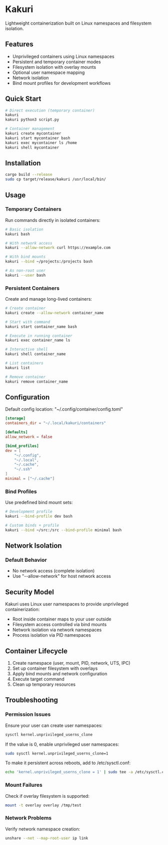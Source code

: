 # Kakuri

Lightweight containerization built on Linux namespaces and filesystem isolation.

## Features

- Unprivileged containers using Linux namespaces
- Persistent and temporary container modes
- Filesystem isolation with overlay mounts
- Optional user namespace mapping
- Network isolation
- Bind mount profiles for development workflows

## Quick Start

```bash
# Direct execution (temporary container)
kakuri
kakuri python3 script.py

# Container management
kakuri create mycontainer
kakuri start mycontainer bash
kakuri exec mycontainer ls /home
kakuri shell mycontainer
```

## Installation

```bash
cargo build --release
sudo cp target/release/kakuri /usr/local/bin/
```

## Usage

### Temporary Containers

Run commands directly in isolated containers:

```bash
# Basic isolation
kakuri bash

# With network access
kakuri --allow-network curl https://example.com

# With bind mounts
kakuri --bind ~/projects:/projects bash

# As non-root user
kakuri --user bash
```

### Persistent Containers

Create and manage long-lived containers:

```bash
# Create container
kakuri create --allow-network container_name

# Start with command
kakuri start container_name bash

# Execute in running container
kakuri exec container_name ls

# Interactive shell
kakuri shell container_name

# List containers
kakuri list

# Remove container
kakuri remove container_name
```

## Configuration

Default config location: "~/.config/container/config.toml"

```toml
[storage]
containers_dir = "~/.local/kakuri/containers"

[defaults]
allow_network = false

[bind_profiles]
dev = [
    "~/.config",
    "~/.local", 
    "~/.cache",
    "~/.ssh"
]
minimal = ["~/.cache"]
```

### Bind Profiles

Use predefined bind mount sets:

```bash
# Development profile
kakuri --bind-profile dev bash

# Custom binds + profile
kakuri --bind ~/src:/src --bind-profile minimal bash
```

## Network Isolation

### Default Behavior
- No network access (complete isolation)
- Use "--allow-network" for host network access


## Security Model

Kakuri uses Linux user namespaces to provide unprivileged containerization:

- Root inside container maps to your user outside
- Filesystem access controlled via bind mounts
- Network isolation via network namespaces
- Process isolation via PID namespaces

## Container Lifecycle

1. Create namespace (user, mount, PID, network, UTS, IPC)
2. Set up container filesystem with overlays
3. Apply bind mounts and network configuration
4. Execute target command
5. Clean up temporary resources


## Troubleshooting

### Permission Issues
Ensure your user can create user namespaces:
```bash
sysctl kernel.unprivileged_userns_clone
```

If the value is 0, enable unprivileged user namespaces:
```bash
sudo sysctl kernel.unprivileged_userns_clone=1
```

To make it persistent across reboots, add to /etc/sysctl.conf:
```bash
echo 'kernel.unprivileged_userns_clone = 1' | sudo tee -a /etc/sysctl.conf
```

### Mount Failures
Check if overlay filesystem is supported:
```bash
mount -t overlay overlay /tmp/test
```

### Network Problems
Verify network namespace creation:
```bash
unshare --net --map-root-user ip link
```

